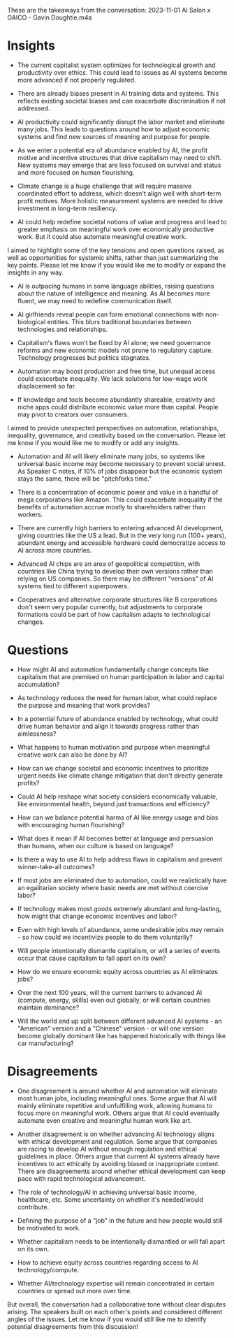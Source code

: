 These are the takeaways from the conversation: 2023-11-01 AI Salon x GAICO - Gavin Doughtie.m4a

# Insights
- The current capitalist system optimizes for technological growth and productivity over ethics. This could lead to issues as AI systems become more advanced if not properly regulated.

- There are already biases present in AI training data and systems. This reflects existing societal biases and can exacerbate discrimination if not addressed.

- AI productivity could significantly disrupt the labor market and eliminate many jobs. This leads to questions around how to adjust economic systems and find new sources of meaning and purpose for people.

- As we enter a potential era of abundance enabled by AI, the profit motive and incentive structures that drive capitalism may need to shift. New systems may emerge that are less focused on survival and status and more focused on human flourishing.

- Climate change is a huge challenge that will require massive coordinated effort to address, which doesn't align well with short-term profit motives. More holistic measurement systems are needed to drive investment in long-term resiliency.

- AI could help redefine societal notions of value and progress and lead to greater emphasis on meaningful work over economically productive work. But it could also automate meaningful creative work.

I aimed to highlight some of the key tensions and open questions raised, as well as opportunities for systemic shifts, rather than just summarizing the key points. Please let me know if you would like me to modify or expand the insights in any way.

- AI is outpacing humans in some language abilities, raising questions about the nature of intelligence and meaning. As AI becomes more fluent, we may need to redefine communication itself.

- AI girlfriends reveal people can form emotional connections with non-biological entities. This blurs traditional boundaries between technologies and relationships.

- Capitalism's flaws won't be fixed by AI alone; we need governance reforms and new economic models not prone to regulatory capture. Technology progresses but politics stagnates.

- Automation may boost production and free time, but unequal access could exacerbate inequality. We lack solutions for low-wage work displacement so far.

- If knowledge and tools become abundantly shareable, creativity and niche apps could distribute economic value more than capital. People may pivot to creators over consumers.

I aimed to provide unexpected perspectives on automation, relationships, inequality, governance, and creativity based on the conversation. Please let me know if you would like me to modify or add any insights.

- Automation and AI will likely eliminate many jobs, so systems like universal basic income may become necessary to prevent social unrest. As Speaker C notes, if 10% of jobs disappear but the economic system stays the same, there will be "pitchforks time."

* There is a concentration of economic power and value in a handful of mega corporations like Amazon. This could exacerbate inequality if the benefits of automation accrue mostly to shareholders rather than workers.

- There are currently high barriers to entering advanced AI development, giving countries like the US a lead. But in the very long run (100+ years), abundant energy and accessible hardware could democratize access to AI across more countries.

- Advanced AI chips are an area of geopolitical competition, with countries like China trying to develop their own versions rather than relying on US companies. So there may be different "versions" of AI systems tied to different superpowers.

- Cooperatives and alternative corporate structures like B corporations don't seem very popular currently, but adjustments to corporate formations could be part of how capitalism adapts to technological changes.



# Questions
- How might AI and automation fundamentally change concepts like capitalism that are premised on human participation in labor and capital accumulation?

- As technology reduces the need for human labor, what could replace the purpose and meaning that work provides?

- In a potential future of abundance enabled by technology, what could drive human behavior and align it towards progress rather than aimlessness?

- What happens to human motivation and purpose when meaningful creative work can also be done by AI?

- How can we change societal and economic incentives to prioritize urgent needs like climate change mitigation that don't directly generate profits?

- Could AI help reshape what society considers economically valuable, like environmental health, beyond just transactions and efficiency?

- How can we balance potential harms of AI like energy usage and bias with encouraging human flourishing?

- What does it mean if AI becomes better at language and persuasion than humans, when our culture is based on language?

- Is there a way to use AI to help address flaws in capitalism and prevent winner-take-all outcomes?

- If most jobs are eliminated due to automation, could we realistically have an egalitarian society where basic needs are met without coercive labor?

- If technology makes most goods extremely abundant and long-lasting, how might that change economic incentives and labor?

- Even with high levels of abundance, some undesirable jobs may remain - so how could we incentivize people to do them voluntarily?

- Will people intentionally dismantle capitalism, or will a series of events occur that cause capitalism to fall apart on its own?

- How do we ensure economic equity across countries as AI eliminates jobs?

- Over the next 100 years, will the current barriers to advanced AI (compute, energy, skills) even out globally, or will certain countries maintain dominance?

- Will the world end up split between different advanced AI systems - an "American" version and a "Chinese" version - or will one version become globally dominant like has happened historically with things like car manufacturing?



# Disagreements
- One disagreement is around whether AI and automation will eliminate most human jobs, including meaningful ones. Some argue that AI will mainly eliminate repetitive and unfulfilling work, allowing humans to focus more on meaningful work. Others argue that AI could eventually automate even creative and meaningful human work like art.

- Another disagreement is on whether advancing AI technology aligns with ethical development and regulation. Some argue that companies are racing to develop AI without enough regulation and ethical guidelines in place. Others argue that current AI systems already have incentives to act ethically by avoiding biased or inappropriate content. There are disagreements around whether ethical development can keep pace with rapid technological advancement.

- The role of technology/AI in achieving universal basic income, healthcare, etc. Some uncertainty on whether it's needed/would contribute.

- Defining the purpose of a "job" in the future and how people would still be motivated to work.

- Whether capitalism needs to be intentionally dismantled or will fall apart on its own.

- How to achieve equity across countries regarding access to AI technology/compute.

- Whether AI/technology expertise will remain concentrated in certain countries or spread out more over time.

But overall, the conversation had a collaborative tone without clear disputes arising. The speakers built on each other's points and considered different angles of the issues. Let me know if you would still like me to identify potential disagreements from this discussion!

